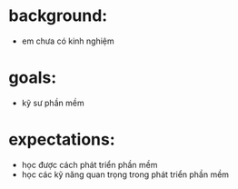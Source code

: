 # background:
- em chưa có kinh nghiệm
# goals:
- kỹ sư phần mềm
# expectations:
- học được cách phát triển phần mềm
- học các kỹ năng quan trọng trong phát triển phần mềm